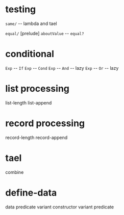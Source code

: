 # testing

`same/` -- lambda and tael

`equal/`
[prelude] `aboutValue` -- `equal?`

# conditional

`Exp` -- `If`
`Exp` -- `Cond`
`Exp` -- `And` -- lazy
`Exp` -- `Or` -- lazy

# list processing

list-length
list-append

# record processing

record-length
record-append

# tael

combine

# define-data

data predicate
variant constructor
variant predicate
